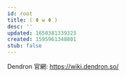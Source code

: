 ```yaml
---
id: root
title: ( Φ w Φ )
desc: ''
updated: 1650381339323
created: 1595961348801
stub: false
---
```


Dendron 官網: https://wiki.dendron.so/

<!-- ![[首次使用 Dendron 紀錄|drops.2021.1226-first-day#使用-dendron-紀錄:#*]] -->
<!-- <div class="portal-container">
<div class="portal-head">
<div class="portal-backlink">
<div class="portal-title">From <span class="portal-text-title">1226 使用 Dendron 紀錄</span></div>
<a href="/notes/DTeYpEuPv3KIHugUyqZPu" class="portal-arrow">Go to text <span class="right-arrow">→</span></a>
</div>
</div>
<div id="portal-parent-anchor" class="portal-parent" markdown="1">
<div class="portal-parent-fader-top"></div>
<div class="portal-parent-fader-bottom"></div><h2 id="使用-dendron-紀錄"><a aria-hidden="true" class="anchor-heading" href="#使用-dendron-紀錄"><svg aria-hidden="true" viewBox="0 0 16 16"><use xlink:href="#svg-link"></use></svg></a>使用 Dendron 紀錄</h2>
</div></div> -->
